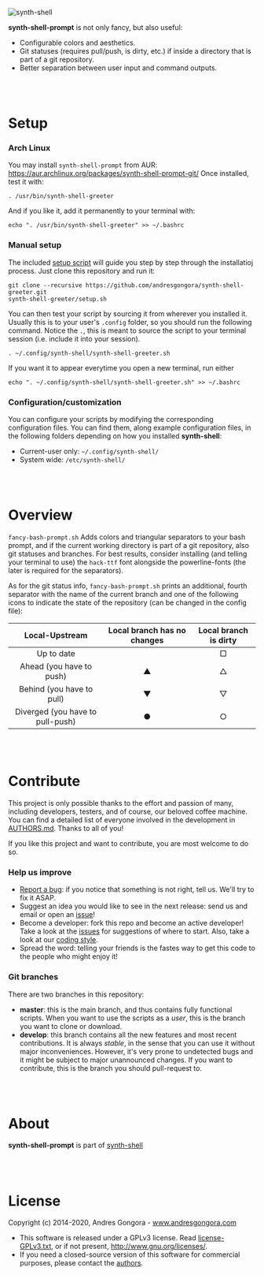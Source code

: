 ![synth-shell](doc/synth-shell-status.jpg)


**synth-shell-prompt** is not only fancy, but also useful:
- Configurable colors and aesthetics.
- Git statuses (requires pull/push, is dirty, etc.) if inside a directory that
  is part of a git repository.
- Better separation between user input and command outputs.



<br/><br/>



<!--------------------------------------+-------------------------------------->
#                                     Setup
<!--------------------------------------+-------------------------------------->


### Arch Linux

You may install `synth-shell-prompt` from AUR: 
https://aur.archlinux.org/packages/synth-shell-prompt-git/
Once installed, test it with:
```
. /usr/bin/synth-shell-greeter
```
And if you like it, add it permanently to your terminal with:
```
echo ". /usr/bin/synth-shell-greeter" >> ~/.bashrc
```



### Manual setup

The included [setup script](setup.sh) will guide you step by step through the
installatioj process. Just clone this repository and run it:
```
git clone --recursive https://github.com/andresgongora/synth-shell-greeter.git
synth-shell-greeter/setup.sh
```

You can then test your script by sourcing it from wherever you installed it.
Usually this is to your user's `.config` folder, so you should run the following
command. Notice the `.`, this is meant to source the script to your
terminal session (i.e. include it into your session).
```
. ~/.config/synth-shell/synth-shell-greeter.sh
```

If you want it to appear everytime you open a new terminal, run either
```
echo ". ~/.config/synth-shell/synth-shell-greeter.sh" >> ~/.bashrc
```



### Configuration/customization
You can configure your scripts by modifying the corresponding configuration
files. You can find them, along example configuration files, in the following
folders depending on how you installed **synth-shell**:

* Current-user only: `~/.config/synth-shell/`
* System wide: `/etc/synth-shell/`




<br/><br/>



<!--------------------------------------+-------------------------------------->
#                                    Overview
<!--------------------------------------+-------------------------------------->

`fancy-bash-prompt.sh` Adds colors and triangular separators to your bash 
prompt, and if the current working directory is part of a git repository, 
also git statuses and branches.
For best results, consider installing (and telling your terminal to use) 
the `hack-ttf` font alongside the powerline-fonts (the later is required for
the separators).

As for the git status info, `fancy-bash-prompt.sh` prints an additional, fourth 
separator with the name of the current branch and one of the following icons
to indicate the state of the repository (can be changed in the config file):

|          Local-Upstream          | Local branch has no changes | Local branch is dirty |
|:--------------------------------:|:---------------------------:|:---------------------:|
|            Up to date            |                             |           □           |
|     Ahead (you have to push)     |              ▲              |           △           |
|     Behind (you have to pull)    |              ▼              |           ▽           |
| Diverged (you have to pull-push) |              ●              |           ○           |




<br/><br/>



<!--------------------------------------+-------------------------------------->
#                                   Contribute
<!--------------------------------------+-------------------------------------->

This project is only possible thanks to the effort and passion of many, 
including developers, testers, and of course, our beloved coffee machine.
You can find a detailed list of everyone involved in the development
in [AUTHORS.md](AUTHORS.md). Thanks to all of you!

If you like this project and want to contribute, you are most welcome to do so.



### Help us improve

* [Report a bug](https://github.com/andresgongora/synth-shell/issues/new/choose): 
  if you notice that something is not right, tell us. We'll try to fix it ASAP.
* Suggest an idea you would like to see in the next release: send us
  and email or open an [issue](https://github.com/andresgongora/synth-shell/issues)!
* Become a developer: fork this repo and become an active developer!
  Take a look at the [issues](https://github.com/andresgongora/synth-shell/issues)
  for suggestions of where to start. Also, take a look at our 
  [coding style](coding_style.md).
* Spread the word: telling your friends is the fastes way to get this code to
  the people who might enjoy it!



### Git branches

There are two branches in this repository:

* **master**: this is the main branch, and thus contains fully functional 
  scripts. When you want to use the scripts as a _user_, 
  this is the branch you want to clone or download.
* **develop**: this branch contains all the new features and most recent 
  contributions. It is always _stable_, in the sense that you can use it
  without major inconveniences. 
  However, it's very prone to undetected bugs and it might be subject to major
  unannounced changes. If you want to contribute, this is the branch 
  you should pull-request to.



<br/><br/>



<!--------------------------------------+-------------------------------------->
#                                     About
<!--------------------------------------+-------------------------------------->

**synth-shell-prompt** is part of
[synth-shell](https://github.com/andresgongora/synth-shell)



<br/><br/>



<!--------------------------------------+-------------------------------------->
#                                    License
<!--------------------------------------+-------------------------------------->

Copyright (c) 2014-2020, Andres Gongora - www.andresgongora.com

* This software is released under a GPLv3 license.
  Read [license-GPLv3.txt](LICENSE),
  or if not present, <http://www.gnu.org/licenses/>.
* If you need a closed-source version of this software
  for commercial purposes, please contact the [authors](AUTHORS.md).


